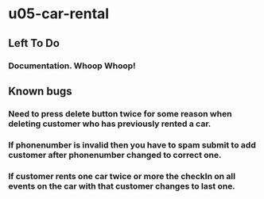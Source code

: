 # u05-car-rental

## Left To Do
### Documentation. Whoop Whoop!


## Known bugs
### Need to press delete button twice for some reason when deleting customer who has previously rented a car.
### If phonenumber is invalid then you have to spam submit to add customer after phonenumber changed to correct one.
### If customer rents one car twice or more the checkIn on all events on the car with that customer changes to last one.